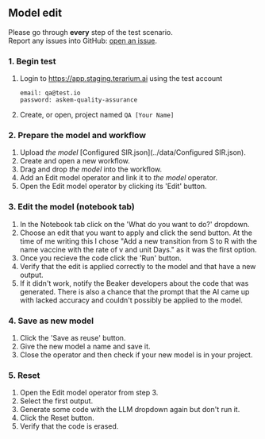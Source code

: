 ## Model edit
Please go through __every__ step of the test scenario.\
Report any issues into GitHub: [open an issue](https://github.com/DARPA-ASKEM/terarium/issues/new?assignees=&labels=bug%2C+Q%26A&template=qa-issue.md&title=%5BBUG%5D%3A+).

### 1. Begin test
1. Login to https://app.staging.terarium.ai using the test account
    ```
    email: qa@test.io
    password: askem-quality-assurance
    ```
2. Create, or open, project named `QA [Your Name]`

### 2. Prepare the model and workflow
1. Upload _the model_ [Configured SIR.json](../data/Configured SIR.json).
2. Create and open a new workflow.
3. Drag and drop _the model_ into the workflow.
4. Add an Edit model operator and link it to _the model_ operator.
5. Open the Edit model operator by clicking its 'Edit' button.

<!-- Wizard is disabled foe now, update instructions once it's reimplemented
### 3a. Edit the model (decomposed view)
1. Drag and drop a Natural Conversion template into the canvas.
2. Link port R from the t1 template to port A in the Natural conversion template.
3. Open the flattened view or the Notebook tab to see if the model has updated as expected:
   ```
   (S) -> [t0] -> (I) -> [t1] -> (R) -> [NaturalConversion] -> (B2)
   ```

### 3b. Edit the model (flattened view)
1. Open the flattened view.
2. Drag and drop a Natural Conversion template into the canvas.
3. Link port R from the Configured SIR to port A in the Natural conversion template.
4. Open the decomposed view and verify that port R from the t1 template is connected to port R (or what used to be port A) in the Natural Conversion template.

### 9. Incompatible port connections
The following port combos should not connect if...
- they are from the same template card
- they are already connected
-->

### 3. Edit the model (notebook tab)
1. In the Notebook tab click on the 'What do you want to do?' dropdown.
2. Choose an edit that you want to apply and click the send button. At the time of me writing this I chose "Add a new transition from S to R with the name vaccine with the rate of v and unit Days." as it was the first option.
3. Once you recieve the code click the 'Run' button.
4. Verify that the edit is applied correctly to the model and that have a new output. <!-- and is reflected in the Wizard tab's decomposed view.-->
5. If it didn't work, notify the Beaker developers about the code that was generated. There is also a chance that the prompt that the AI came up with lacked accuracy and couldn't possibly be applied to the model.

### 4. Save as new model
1. Click the 'Save as reuse' button.
2. Give the new model a name and save it.
3. Close the operator and then check if your new model is in your project.

### 5. Reset
1. Open the Edit model operator from step 3.
2. Select the first output.
3. Generate some code with the LLM dropdown again but don't run it.
4. Click the Reset button.
5. Verify that the code is erased.
